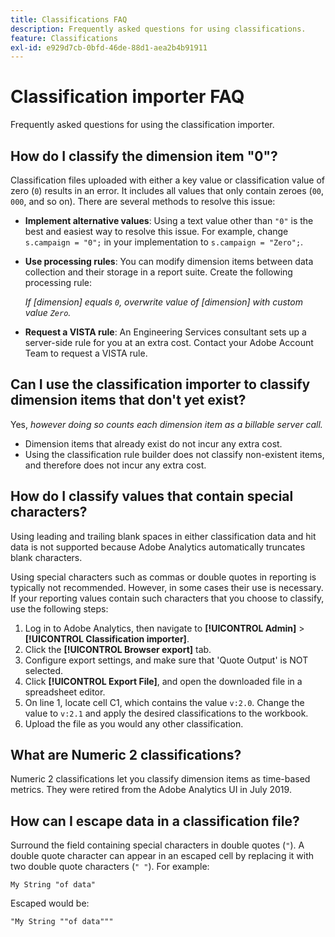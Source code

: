 ```yaml
---
title: Classifications FAQ
description: Frequently asked questions for using classifications.
feature: Classifications
exl-id: e929d7cb-0bfd-46de-88d1-aea2b4b91911
---
```

# Classification importer FAQ

Frequently asked questions for using the classification importer.

## How do I classify the dimension item "0"?

Classification files uploaded with either a key value or classification value of zero (`0`) results in an error. It includes all values that only contain zeroes (`00`, `000`, and so on). There are several methods to resolve this issue:

* **Implement alternative values**: Using a text value other than `"0"` is the best and easiest way to resolve this issue. For example, change `s.campaign = "0";` in your implementation to `s.campaign = "Zero";`.

* **Use processing rules**: You can modify dimension items between data collection and their storage in a report suite. Create the following processing rule:
  
  *If [dimension] equals `0`, overwrite value of [dimension] with custom value `Zero`.*

* **Request a VISTA rule**: An Engineering Services consultant sets up a server-side rule for you at an extra cost. Contact your Adobe Account Team to request a VISTA rule.

## Can I use the classification importer to classify dimension items that don't yet exist?

Yes, *however doing so counts each dimension item as a billable server call.*

* Dimension items that already exist do not incur any extra cost.
* Using the classification rule builder does not classify non-existent items, and therefore does not incur any extra cost.

## How do I classify values that contain special characters?

Using leading and trailing blank spaces in either classification data and hit data is not supported because Adobe Analytics automatically truncates blank characters.
  
Using special characters such as commas or double quotes in reporting is typically not recommended. However, in some cases their use is necessary. If your reporting values contain such characters that you choose to classify, use the following steps:

1. Log in to Adobe Analytics, then navigate to **[!UICONTROL Admin]** > **[!UICONTROL Classification importer]**.
2. Click the **[!UICONTROL Browser export]** tab.
3. Configure export settings, and make sure that 'Quote Output' is NOT selected.
4. Click **[!UICONTROL Export File]**, and open the downloaded file in a spreadsheet editor.
5. On line 1, locate cell C1, which contains the value `v:2.0`. Change the value to `v:2.1` and apply the desired classifications to the workbook.
6. Upload the file as you would any other classification.

## What are Numeric 2 classifications?

Numeric 2 classifications let you classify dimension items as time-based metrics. They were retired from the Adobe Analytics UI in July 2019.

## How can I escape data in a classification file?

Surround the field containing special characters in double quotes (`"`). A double quote character can appear in an escaped cell by replacing it with two double quote characters (`" "`). For example:

```
My String "of data"
```

Escaped would be:

```
"My String ""of data"""
```
